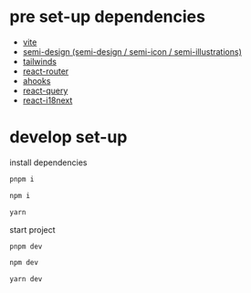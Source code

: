 # pre set-up dependencies

- [vite](https://vitejs.dev/)
- [semi-design (semi-design / semi-icon / semi-illustrations)](https://semi.design/zh-CN/)
- [tailwinds](https://tailwindcss.com/docs/guides/vite)
- [react-router](https://reactrouter.com/en/main)
- [ahooks](https://ahooks.js.org/)
- [react-query](https://tanstack.com/query/v3)
- [react-i18next](https://github.com/i18next/react-i18next)

# develop set-up

install dependencies

```bash
pnpm i

npm i

yarn
```

start project
```bash
pnpm dev

npm dev

yarn dev
```